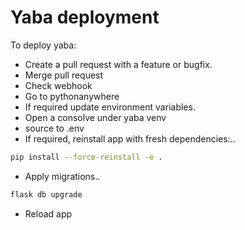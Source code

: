 Yaba deployment
===============

To deploy yaba:

* Create a pull request with a feature or bugfix.
* Merge pull request
* Check webhook
* Go to pythonanywhere
* If required update environment variables.
* Open a consolve under yaba venv
* source to .env
* If required, reinstall app with fresh dependencies:..
```bash
pip install --force-reinstall -e .
```
* Apply migrations..
```bash
flask db upgrade
```
* Reload app
